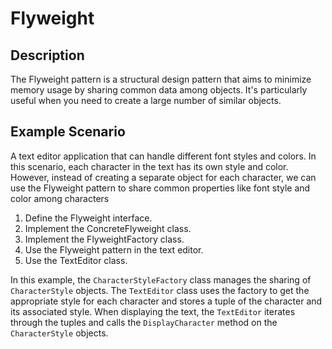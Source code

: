 # Flyweight

## Description

The Flyweight pattern is a structural design pattern that aims to minimize memory usage by sharing common data among objects. It's particularly useful when you need to create a large number of similar objects.

## Example Scenario

A text editor application that can handle different font styles and colors. In this scenario, each character in the text has its own style and color. However, instead of creating a separate object for each character, we can use the Flyweight pattern to share common properties like font style and color among characters

1. Define the Flyweight interface.
2. Implement the ConcreteFlyweight class.
3. Implement the FlyweightFactory class.
4. Use the Flyweight pattern in the text editor.
5. Use the TextEditor class.

In this example, the `CharacterStyleFactory` class manages the sharing of `CharacterStyle` objects. The `TextEditor` class uses the factory to get the appropriate style for each character and stores a tuple of the character and its associated style. When displaying the text, the `TextEditor` iterates through the tuples and calls the `DisplayCharacter` method on the `CharacterStyle` objects.